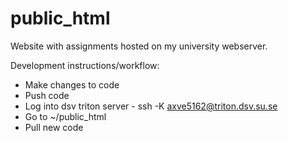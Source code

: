 # public_html
Website with assignments hosted on my university webserver.

Development instructions/workflow:
- Make changes to code
- Push code
- Log into dsv triton server - ssh -K axve5162@triton.dsv.su.se
- Go to ~/public_html
- Pull new code